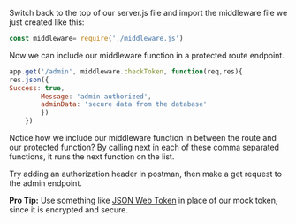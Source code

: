 Switch back to the top of our server.js file and import the middleware file we just created like this:
```javascript
const middleware= require('./middleware.js')
```
Now we can include our middleware function in a protected route endpoint.
```javascript
app.get('/admin', middleware.checkToken, function(req,res){
res.json({
Success: true,
      	Message: 'admin authorized',
      	adminData: 'secure data from the database'
      	})
 	})
```
Notice how we include our middleware function in between the route and our protected function? By calling next in each of these comma separated functions, it runs the next function on the list.

Try adding an authorization header in postman, then make a get request to the admin endpoint.

**Pro Tip:** Use something like [JSON Web Token](https://www.npmjs.com/package/jsonwebtoken) in place of our mock token, since it is encrypted and secure. 
